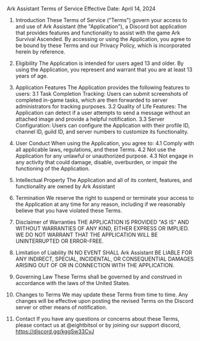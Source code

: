 Ark Assistant Terms of Service
Effective Date: April 14, 2024

1. Introduction
These Terms of Service ("Terms") govern your access to and use of Ark Assistant (the "Application"), a Discord bot application that provides features and functionality to assist with the game Ark Survival Ascended. By accessing or using the Application, you agree to be bound by these Terms and our Privacy Policy, which is incorporated herein by reference.

2. Eligibility
The Application is intended for users aged 13 and older. By using the Application, you represent and warrant that you are at least 13 years of age.

3. Application Features
The Application provides the following features to users:
3.1 Task Completion Tracking: Users can submit screenshots of completed in-game tasks, which are then forwarded to server administrators for tracking purposes.
3.2 Quality of Life Features: The Application can detect if a user attempts to send a message without an attached image and provide a helpful notification.
3.3 Server Configuration: Users can configure the Application with their profile ID, channel ID, guild ID, and server numbers to customize its functionality.

4. User Conduct
When using the Application, you agree to:
4.1 Comply with all applicable laws, regulations, and these Terms.
4.2 Not use the Application for any unlawful or unauthorized purpose.
4.3 Not engage in any activity that could damage, disable, overburden, or impair the functioning of the Application.

5. Intellectual Property
The Application and all of its content, features, and functionality are owned by Ark Assistant

7. Termination
We reserve the right to suspend or terminate your access to the Application at any time for any reason, including if we reasonably believe that you have violated these Terms.

8. Disclaimer of Warranties
THE APPLICATION IS PROVIDED "AS IS" AND WITHOUT WARRANTIES OF ANY KIND, EITHER EXPRESS OR IMPLIED. WE DO NOT WARRANT THAT THE APPLICATION WILL BE UNINTERRUPTED OR ERROR-FREE.

9. Limitation of Liability
IN NO EVENT SHALL Ark Assistant BE LIABLE FOR ANY INDIRECT, SPECIAL, INCIDENTAL, OR CONSEQUENTIAL DAMAGES ARISING OUT OF OR IN CONNECTION WITH THE APPLICATION.

10. Governing Law
These Terms shall be governed by and construed in accordance with the laws of the United States.

11. Changes to Terms
We may update these Terms from time to time. Any changes will be effective upon posting the revised Terms on the Discord server or other means of notification.

12. Contact
If you have any questions or concerns about these Terms, please contact us at @eightbitsol or by joining our support discord, https://discord.gg/kggSw33CvJ

